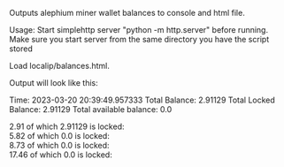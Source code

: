 Outputs alephium miner wallet balances to console and html file.

Usage:
Start simplehttp server "python -m http.server" before running. 
Make sure you start server from the same directory you have the script stored

Load localip/balances.html.

Output will look like this:

Time: 2023-03-20 20:39:49.957333
Total Balance: 2.91129
Total Locked Balance: 2.91129
Total available balance: 0.0

2.91 of which 2.91129 is locked: <address0> <br>
5.82 of which 0.0 is locked: <address0> <br>
8.73 of which 0.0 is locked: <address0> <br>
17.46 of which 0.0 is locked: <address0> <br>

